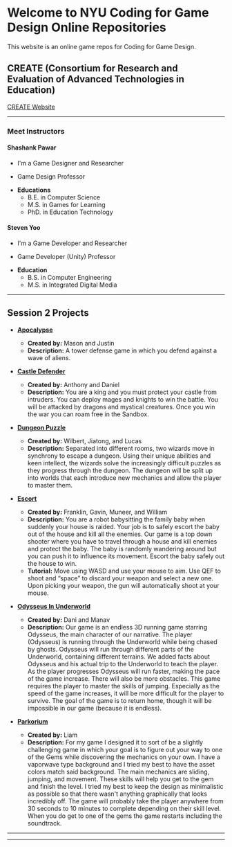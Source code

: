 # Welcome to NYU Coding for Game Design Online Repositories

This website is an online game repos for Coding for Game Design.

## CREATE (Consortium for Research and Evaluation of Advanced Technologies in Education) 


[CREATE Website](https://create.nyu.edu/)

----
### Meet Instructors

#### Shashank Pawar

* I'm a Game Designer and Researcher
- Game Design Professor
+ **Educations**
  - B.E. in Computer Science
  - M.S. in Games for Learning
  - PhD. in Education Technology

#### Steven Yoo

* I'm a Game Developer and Researcher
- Game Developer (Unity) Professor
+ **Education**
  - B.S. in Computer Engineering
  - M.S. in Integrated Digital Media
  

----

## Session 2 Projects

+ [**Apocalypse**](https://nyu-c4gd.github.io/nyu-c4gd/games/session2/apocalypse/)
  - **Created by:** Mason and Justin
  - **Description:** A tower defense game in which you defend against a wave of aliens.
  
+ [**Castle Defender**](https://nyu-c4gd.github.io/nyu-c4gd/games/session2/castle_defender/)
  - **Created by:** Anthony and Daniel
  - **Description:** You are a king and you must protect your castle from intruders. You can deploy mages and knights to win the battle. You will be attacked by dragons and mystical creatures. Once you win the war you can roam free in the Sandbox.
  
+ [**Dungeon Puzzle**](https://nyu-c4gd.github.io/nyu-c4gd/games/session2/dungeon_puzzle/)
  - **Created by:** Wilbert, Jiatong, and Lucas
  - **Description:** Separated into different rooms, two wizards move in synchrony to escape a dungeon. Using their unique abilities and keen intellect, the wizards solve the increasingly difficult puzzles as they progress through the dungeon. The dungeon will be split up into worlds that each introduce new mechanics and allow the player to master them.
  
+ [**Escort**](https://nyu-c4gd.github.io/nyu-c4gd/games/session2/escort/escort/)
  - **Created by:** Franklin, Gavin, Muneer, and William
  - **Description:** You are a robot babysitting the family baby when suddenly your house is raided.  Your job is to safely escort the baby out of the house and kill all the enemies.  Our game is a top down shooter where you have to travel through a house and kill enemies and protect the baby. The baby is randomly wandering around but you can push it to influence its movement.  Escort the baby safely out the house to win.
  - **Tutorial:** Move using WASD and use your mouse to aim.  Use QEF to shoot and “space” to discard your weapon and select a new one.  Upon picking your weapon, the gun will automatically shoot at your mouse. 

  
+ [**Odysseus In Underworld**](https://nyu-c4gd.github.io/nyu-c4gd/games/session2/odysseus_in_underworld/)
  - **Created by:** Dani and Manav
  - **Description:** Our game is an endless 3D running game starring Odysseus, the main character of our narrative. The player (Odysseus) is running through the Underworld while being chased by ghosts.  Odysseus will run through different parts of the Underworld, containing different terrains.  We added  facts about Odysseus and his actual trip to the Underworld to teach the player. As the player progresses Odysseus will run faster, making the pace of the game increase. There will also be more obstacles. 
	This game requires the player to master the skills of jumping. Especially as the speed of the game increases, it will be more difficult for the player to survive. The goal of the game is to return home, though it will be impossible in our game (because it is endless).

  
+ [**Parkorium**](https://nyu-c4gd.github.io/nyu-c4gd/games/session2/parkorium/)
  - **Created by:** Liam
  - **Description:** For my game I designed it to sort of be a slightly challenging game in which your goal is to figure out your way to one of the Gems while discovering the mechanics on your own. I have a vaporwave type background and I tried my best to have the asset colors match said background. The main mechanics are sliding, jumping, and movement. These skills will help you get to the gem and finish the level. I tried my best to keep the design as minimalistic as possible so that there wasn't anything graphically that looks incredibly off. The game will probably take the player anywhere from 30 seconds to 10 minutes to complete depending on their skill level. When you do get to one of the gems the game restarts including the soundtrack.


----
****
